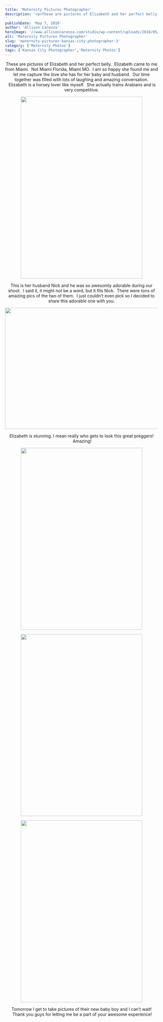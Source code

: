 ```yaml
---
title: 'Maternity Pictures Photographer'
description: '<p>These are pictures of Elizabeth and her perfect belly.  Elizabeth came to me from Miami.  Not Miami Florida, Miami MO. [&hellip;]</p>
'
publishDate: 'May 7, 2010'
author: 'Allison Carenza'
heroImage: '//www.allisoncarenza.com/studio/wp-content/uploads/2010/05/liz7.jpg'
alt: 'Maternity Pictures Photographer'
slug: 'maternity-pictures-kansas-city-photographer-3'
category: ['Maternity Photos']
tags: ['Kansas City Photographer','Maternity Photos']
---
```


<p style="text-align: center;">
<p style="text-align: center;">These are pictures of Elizabeth and her perfect belly.  Elizabeth came to me from Miami.  Not Miami Florida, Miami MO.  I am so happy she found me and let me capture the love she has for her baby and husband.  Our time together was filled with lots of laughing and amazing conversation.  Elizabeth is a horsey lover like myself.  She actually trains Arabians and is very competitive.</p>
<p style="text-align: center;"><a rel="attachment wp-att-735" href="http://www.allisoncarenza.com/archives/729/liz7"><img class="aligncenter size-full wp-image-735" title="liz7" src="http://www.allisoncarenza.com/studio/wp-content/uploads/2010/05/liz7.jpg" alt="" width="400" height="600" srcset="/media/liz7.jpg 400w, /media/liz7-200x300.jpg 200w" sizes="(max-width: 400px) 100vw, 400px" /></a></p>
<p style="text-align: center;">This is her husband Nick and he was so awesomly adorable during our shoot.  I said it, it might not be a word, but it fits Nick.  There were tons of amazing pics of the two of them.  I just couldn&#8217;t even pick so I decided to share this adorable one with you.</p>
<p style="text-align: center;"><a rel="attachment wp-att-733" href="http://www.allisoncarenza.com/archives/729/liz4"><img class="aligncenter size-full wp-image-733" title="liz4" src="http://www.allisoncarenza.com/studio/wp-content/uploads/2010/05/liz4.jpg" alt="" width="600" height="400" srcset="/media/liz4.jpg 600w, /media/liz4-300x200.jpg 300w" sizes="(max-width: 600px) 100vw, 600px" /></a></p>
<p style="text-align: center;">
<p style="text-align: center;">Elizabeth is stunning. I mean really who gets to look this great preggers!  Amazing!</p>
<p style="text-align: center;"><a rel="attachment wp-att-732" href="http://www.allisoncarenza.com/archives/729/liz3"><img class="aligncenter size-full wp-image-732" title="liz3" src="http://www.allisoncarenza.com/studio/wp-content/uploads/2010/05/liz3.jpg" alt="" width="400" height="600" srcset="/media/liz3.jpg 400w, /media/liz3-200x300.jpg 200w" sizes="(max-width: 400px) 100vw, 400px" /></a></p>
<p style="text-align: center;">
<p style="text-align: center;"><a rel="attachment wp-att-734" href="http://www.allisoncarenza.com/archives/729/liz6"><img class="aligncenter size-full wp-image-734" title="liz6" src="http://www.allisoncarenza.com/studio/wp-content/uploads/2010/05/liz6.jpg" alt="" width="400" height="600" srcset="/media/liz6.jpg 400w, /media/liz6-200x300.jpg 200w" sizes="(max-width: 400px) 100vw, 400px" /></a></p>
<p style="text-align: center;">
<p style="text-align: center;"><a rel="attachment wp-att-736" href="http://www.allisoncarenza.com/archives/729/liz9"><img class="aligncenter size-full wp-image-736" title="liz9" src="http://www.allisoncarenza.com/studio/wp-content/uploads/2010/05/liz9.jpg" alt="" width="400" height="600" srcset="/media/liz9.jpg 400w, /media/liz9-200x300.jpg 200w" sizes="(max-width: 400px) 100vw, 400px" /></a></p>
<p style="text-align: center;">Tomorrow I get to take pictures of their new baby boy and I can&#8217;t wait!  Thank you guys for letting me be a part of your awesome experience!</p>
<p style="text-align: center;">
